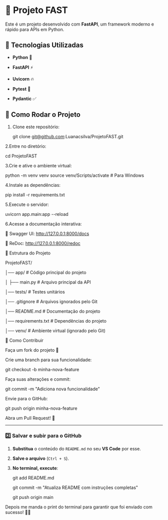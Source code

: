 # 🚀 Projeto FAST






Este é um projeto desenvolvido com **FastAPI**, um framework moderno e rápido para APIs em Python.






## 📌 Tecnologias Utilizadas



- **Python** 🐍


- **FastAPI** ⚡


- **Uvicorn** 🔥


- **Pytest** 🧪


- **Pydantic** ✅





## 🚀 Como Rodar o Projeto






1. Clone este repositório:




   git clone git@github.com:Luanacsilva/ProjetoFAST.git





2.Entre no diretório:



cd ProjetoFAST





3.Crie e ative o ambiente virtual:




python -m venv venv
source venv/Scripts/activate  # Para Windows




4.Instale as dependências:



pip install -r requirements.txt





5.Execute o servidor:




uvicorn app.main:app --reload





6.Acesse a documentação interativa:




📄 Swagger UI: http://127.0.0.1:8000/docs




📜 ReDoc: http://127.0.0.1:8000/redoc




📂 Estrutura do Projeto






ProjetoFAST/





│── app/               # Código principal do projeto



│   ├── main.py        # Arquivo principal da API




│── tests/             # Testes unitários




│── .gitignore         # Arquivos ignorados pelo Git




│── README.md          # Documentação do projeto




│── requirements.txt   # Dependências do projeto




│── venv/              # Ambiente virtual (ignorado pelo Git)




📌 Como Contribuir





Faça um fork do projeto 🍴






Crie uma branch para sua funcionalidade:






git checkout -b minha-nova-feature





Faça suas alterações e commit:







git commit -m "Adiciona nova funcionalidade"







Envie para o GitHub:







git push origin minha-nova-feature







Abra um Pull Request! 🚀









---

### **2️⃣ Salvar e subir para o GitHub**







1. **Substitua** o conteúdo do `README.md` no seu **VS Code** por esse.






 
2. **Salve o arquivo** (`Ctrl + S`).






 
3. **No terminal, execute**:








   git add README.md





   git commit -m "Atualiza README com instruções completas"






   git push origin main






   
Depois me manda o print do terminal para garantir que foi enviado com sucesso! 🚀😊

















